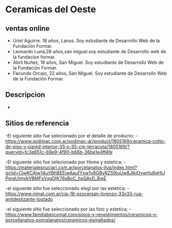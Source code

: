 # Ceramicas del Oeste
## ventas online
- Uriel Aguirre. 18 años, Lanus. Soy estudiante de Desarrollo Web de la Fundación Formar.
- Leonardo Luna,28 años,san miguel.soy estudiante de Desarrollo  web de la fundacion formar.
- Abril Nuñez, 18 años, San Miguel. Soy estudiante de Desarrollo Web de la Fundación Formar.
- Facundo Orcajo, 22 años, San Miguel. Soy estudiante de Desarrollo Web de la Fundación Formar.

## Descripcion
-

## Sitios de referencia
-El siguiente sitio fue selecionado por el detalle de producto;
-https://www.sodimac.com.ar/sodimac-ar/product/1805169/ceramica-cotto-de-piso-y-pared-interior-35-x-35-cm-terracota/1805169/?queryId=fc3e851c-69e9-4f90-b66b-36be1e4ff4fe 

-El siguiente sitio fue selecionado por Home y estetica;
-https://materialesnuciari.com.ar/porcelanatos-ilva/index.html?gclid=CjwKCAjw14uVBhBEEiwAaufYxw1v8GBvRZS9juUw8JlkjOywHu6qHlJPmgUtmvkVBMFxVxgDIK76sBoC_hsQAvD_BwE

-el siguiente sitio fue seleccionado elegi por las estetica; 
-https://www.nimat.com.ar/cja-18-pzscersan-lorenzo-33x33-rua-antideslizante-tostado

-el siguiente sitio fue seleccionado por las foto y estetica;
-https://www.familiabercomat.com/pisos-y-revestimientos/ceramicos-y-porcellanatos-porcelanatos/ceramicos-esmaltados/